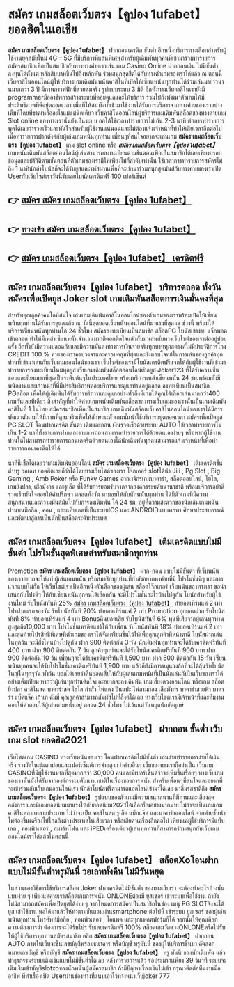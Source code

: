# สมัคร เกมสล็อตเว็บตรง【คูปอง 1ufabet】  ยอดฮิตในเอเชีย 

**สมัคร เกมสล็อตเว็บตรง【คูปอง 1ufabet】** ฝากถอนเครดิต ขั้นต่ำ  อีกหนึ่งบริการทางเลือกสำหรับผู้ใช้งานยุคสมัยใหม่ 4G – 5G ที่มีบริการที่แสนพิเศษสำหรับผู้เดิมพันทุกคนที่เข้ามาร่วมทำรายการสมัครสมาชิกเพื่อเป็นสมาชิกกับทางทางค่ายเราเล่น เกม Casino Online ฝากถอนเงิน ไม่มีขั้นต่ำ ลงทุนได้ตั้งแต่ หลักสิบบาทขึ้นไปถึงหลักพัน ร่วมสนุกสุดขีดได้กับทางตัวเกมของเราได้แล้ว ณ ตอนนี้เว็บคาสิโนออนไลน์ผู้ให้บริการเกมเดิมพันพนันคาสิโนที่เปิดให้เซียนพนันทุกท่านได้ร่วมเล่นมายาวนานมากกว่า 3 ปี มีภาพกราฟฟิกที่สวยสมจริง รูปแบบระบบ 3 มิติ
อีกทั้งทางเว็บคาสิโนเรายังมี programmerมืออาชีพการสร้างระบบที่คอยดูแลและให้บริการ  รวมไปถึงพัฒนาตัวเกมให้มีประสิทธิภาพที่ดีอยู่ตลอดเวลา เพื่อที่ให้สมาชิกที่เข้ามาใช้งานได้รับการบริการจากทางค่ายของเราอย่างเต็มที่โดยที่ขาดเหลืออะไรแม้แต่นิดเดียว เว็บคาสิโนออนไลน์ผู้บริการเกมเดิมพันสล็อตของทางค่ายเกม Slot online ของทางเรานั้นยังเป็นระบบ ออโต้ใช้เวลาทำรายการไม่เกิน 2-3 นาที ต่อการทำรายการ พูดได้เลยว่ารวดเร็วและทันใจสำหรับผู้ใช้งานแน่นอนและไม่ต้องแจ้งเจ้าหน้าที่ทำให้เสียเวลาอีกต่อไปเมื่อทำรายการฝากตังค์กับผู้เล่นเกมพนันทุกท่าน
เพื่อนๆที่สนใจอยากจะเล่นเกม **สมัคร เกมสล็อตเว็บตรง【คูปอง 1ufabet】** เกม slot online หรือ ***สมัคร เกมสล็อตเว็บตรง【คูปอง 1ufabet】*** เกมพนันเดิมพันสล็อตออนไลน์ผู้เล่นสามารถลงทะเบียนตามขั้นตอนเพื่อเป็นสมาชิกได้เลยเพียงกรอกข้อมูลและปรัวัติตามขั้นตอนที่ตัวเกมของเรามีให้เพียงไม่กี่ลำดับเท่านั้น ใช้เวลาการทำรายการสมัครไม่ถึง 1 นาทีนักล่าโบนัสก็จะได้รับยูสและรหัสผ่านเพื่อที่จะเข้ามาร่วมสนุกสุดมันส์กับทางค่ายของเราเปิด Userกับเว็บไซต์เราวันนี้รับเลยโบนัสเครดิตฟรี 100 เปอร์เซ็นต์

## 👉 [สมัคร สมัคร เกมสล็อตเว็บตรง【คูปอง 1ufabet】](https://archa888.com/)
## 👉 [ทางเข้า สมัคร เกมสล็อตเว็บตรง【คูปอง 1ufabet】](https://archa888.com/)
## 👉 [สมัคร เกมสล็อตเว็บตรง【คูปอง 1ufabet】 เครดิตฟรี](https://archa888.com/)

## สมัคร เกมสล็อตเว็บตรง【คูปอง 1ufabet】 บริการตลอด ทั้งวันสมัครเพื่อเปิดยูส Joker slot เกมเดิมพันสล็อตการเงินมั่นคงที่สุด

สำหรับคุณลูกค้าคนใดที่สนใจ เล่นเกมเดิมพันคาสิโนออนไลน์ของตัวเกมของเราพร้อมเปิดให้เซียนพนันทุกท่านได้รับการดูแลแล้ว ณ วันนี้สุดยอดเว็บพนันออนไลน์ที่มาแรงที่สุด ณ ช่วงนี้ พร้อมให้บริการเซียนพนันทุกท่านได้ 24 ชั่วโมง สมัครลงทะเบียนเป็นสมาชิก สล็อตPG โบนัสเข้าง่าย แจ็กพอตเข้าตลอด ทำให้มีเหล่าเซียนพนันจำนวนมากติดอกติดใจแล้วกับมาเล่นกับทางเว็บไซต์ของเราต่ออยู่บ่อยครั้ง อีกทั้งยังมีความปลอดภัยและมีความมั่นคงทางการเงินจ่ายจริงทุกบาททุกสตางค์ไม่มีประวัติการโกง CREDIT 100 % ค่ายของเราครบวงจรและครอบคลุมที่สุดและยังตอบโจทย์ในการเล่นของลูกค้าทุกท่านที่เข้ามาเล่นกับเว็บเกมออนไลน์ของเรา
เว็บไซต์ของเรามีโบนัสเครดิตฟรีแจกให้กับผู้ใช้งานที่เข้ามาทำรายการลงทะเบียนใหม่ทุกยูส เว็บเกมเดิมพันสล็อตออนไลน์เปิดยูส Joker123 ที่ได้รับความชื่นชอบและนิยมมากที่สุดเป็นระดับต้นๆในประเทศไทย พร้อมบริการเหล่าเซียนพนัน 24 ชม.พร้อมยังมีพนักงานและเจ้าหน้าที่ที่มีประสิทธิภาพคอยบริการและดูแลท่านอยู่ตลอด ลงทะเบียนเป็นสมาชิก PGสล็อต เพื่อให้ผู้เดิมพันได้รับการบริการและดูแลอย่างทั่วถึงมีเกมให้คุณได้เลือกเล่นมากกว่า400 เกมกันเลยทีเดียว
สิ่งสำคัญที่ทำให้ค่ายเกมพนันเดิมพันสล็อตของทางเว็บเกมของเรานั้นเป็นเกมเดิมพันคาสิโนที่ 1 ในไทย สมัครสมาชิกเพื่อเป็นสมาชิก  เกมเดิมพันสล็อตเว็บคาสิโนออนไลน์ของเราได้มีการพัฒนาตัวเกมให้มีภาพที่ดูสมจริงเพื่อให้ลักษณะตัวเกมนั้นน่าใช้บริการอยู่ตลอดเวลา สมัครเพื่อเปิดยูส  PG SLOT โอนฝากเครดิต ขั้นต่ำ เติมและถอน เงินรวดเร็วด้วยระบบ AUTO ใช้เวลาทำรายการไม่เกิน 1-2 นาทีทั้งรายการฝากและรายการถอนสามารถทำรายการได้ด้วยตนเองง่ายๆ หรือหากผู้ใช้งานท่านใดไม่สามารถทำรายการถอนเคดริตด้วยตนเองได้นักเดิมพันทุกคนสามารถแจ้งเจ้าหน้าที่เพื่อทำรายการถอนเครดิตให้ได้

นาทีนี้เชื่อได้เลยว่าเกมเดิมพันออนไลน์ **สมัคร เกมสล็อตเว็บตรง【คูปอง 1ufabet】** เติมเครดิตขั้นต่ำทรู วอเลท ยอดฮิตเลยก็ว่าได้โดยทางเว็บไซต์ของเรา โจ๊กเกอร์ slotได้นำ  Jili , Pg Slot , Big Gaming , Amb Poker หรือ Funky Games อาณาจักรเกมบาคาร่า, สล็อตออนไลน์, ไฮโล, เกมยิงปลา, เสือมังกร และรูเล็ต ที่ได้รับการยอมรับจากจากองค์กรระบดับนานาชาติ พร้อมบริการอย่าดีรวดเร็วทันใจคอยให้คำปรึกษา ตลอดทั้งวัน มามอบให้กับนักพนันทุกท่าน ได้มีตัวเกมที่มีความสนุกสนานและความมันส์มันไปกับการลงเดิมพัน ได้ 24 ชม. อยู่ที่ความสะดวกของนักเล่นเกมพนันผ่านบนมือถือ , คอม , และแท็บเลตที่เป็นระบบIOS และ ANDROIDแบบพกพา ศึกษาประสบการณ์และพัฒนาสู่การเป็นนักปั่นสล็อตระดับประเทศ

## สมัคร เกมสล็อตเว็บตรง【คูปอง 1ufabet】 เติมเครดิตแบบไม่มีขั้นต่ำ โปรโมชั่นสุดพิเศษสำหรับสมาชิกทุกท่าน

 Promotion  **สมัคร เกมสล็อตเว็บตรง【คูปอง 1ufabet】** ฝาก-ถอน แบบไม่มีขั้นต่ำ ที่เว็บพนันของเราอยากจะให้แก่  ผู้เล่นเกมพนัน หรือสมาชิกทุกท่านที่กำลังอยากหาค่ายที่มี โปรโมชั่นดีๆ และการแจกแบบไม่กั๊ก ให้เว็บไซต์เราเป็นอีกหนึ่งตัวเลือกของผู้เล่น สล็อตโจ๊กเกอร์ เว็บพนันของทางเรา ขอนำเสนอกับโปรดีๆ ให้กับเซียนพนันทุกคนได้เลือกกัน จะมีโปรโมชั่นอะไรบ้างไปดูกัน
โบนัสสำหรับผู้ใช้งานใหม่ รับโบนัสทันที 25% [สมัคร เกมสล็อตเว็บตรง【คูปอง 1ufabet】](https://archa888.com/) ทำยอดเทิร์นแค่ 2 เท่า
โปรฝากแรกของวัน รับโบนัสทันที 20% ทำยอดเทิร์นแค่ 2 เท่า
 Promotion ทุกยอดฝาก รับโบนัสทันที 8% ทำยอดเทิร์นแค่ 4 เท่า
Bonusคืนยอดเสีย รับโบนัสทันที 6% ทุนที่เสียจากผู้เล่นทุกท่าน สูงสุดถึง10,000 บาท
โปรโมชั่นเครดิตแชร์ให้กับเพื่อน รับโบนัสทันที 18% ทำยอดเทิร์นแค่ 2 เท่า
และสุดท้ายโปรสิทธิพิเศษที่ตัวเกมของเราได้จัดเตรียมขึ้นไว้ให้เพื่อคุณลูกค้าที่หน้าตาดี โบนัสฝากเล่นในทุกวัน จะมีสิ่งไหนบ้างไปดูกัน
ฝาก 900 ติดต่อกัน 3 วัน นักเดิมพันทุกท่านจะได้รับเครดิตฟรีทันที 400 บาท
ฝาก 900 ติดต่อกัน 7 วัน ลูกค้าทุกท่านจะได้รับโบนัสเครดิตฟรีทันที 900 บาท
ฝาก 900 ติดต่อกัน 10 วัน เพื่อนๆจะได้รับเครดิตฟรีทันที 1,500 บาท
ฝาก 500 ติดต่อกัน 15 วัน เซียนพนันทุกคนจะได้รับโปรโมชั่นเครดิตฟรีทันที 1,900 บาท
แล้วก็ยังมีการหมุนวงล้อที่จะได้ลุ้นรับโบนัสใหญ่ในทุกๆวัน ทั้งวัน บอกได้เลยว่าคืนยอดเสียให้กับผู้เล่นเกมพนันที่เป็นนักเล่นกับในเว็บของเราได้อย่างเต็มเปี่ยม หากว่าผู้เล่นทุกท่านติดใจและอยากจะลงเดิมพัน เกมเสี่ยงดวงออนไลน์ หรือเกม สล็อต ยิงปลา คาสิโนสด บาคาร่าสด ไฮโล กำถั่ว ไพ่แคง ปั่นแปะ ไพ่สามกอง เสือมังกร บาคาร่าสายฟ้า บาคาร่า แบ็คแจ๊ค เก้าเก ดัมมี่ คุณลูกค้าสามารถสัมผัสไปที่ลิ้งค์ได้เลย ทางเว็บไซต์เรามีเจ้าหน้าที่และทีมงานคอยให้คำตอบให้ผู้เล่นเกมพนันอยู่ ตลอด 24 ชั่วโมง ไม่เว้นแต่วันหยุดนักขัตฤกษ์

## สมัคร เกมสล็อตเว็บตรง【คูปอง 1ufabet】 ฝากถอน ขั้นต่ำ  เว็บเกม slot ยอดฮิต2021

เว็บไซต์เกม CASINO ทางเว็บพนันของเรา โอนฝากเครดิตไม่มีขั้นต่ำ เล่นง่ายทำรายการง่ายได้เงินจริง รางวัลใหญ่แตกบ่อยและเปอร์เซ็นต์การจ่ายสูงกว่าค่ายอื่นๆ เว็บของทางเราถือว่าเป็น เว็บเกม CASINOที่มีผู้ใช้งานมากที่สุดมากกว่า 30,000 คนและมีเปอร์เซ็นต์ว่าจะเพิ่มขึ้นเรื่อยๆ ทางเว็บเกมของเรานั้นยังได้รับจากองค์กรระบดับนานาชาติในเรื่องของการพนัน สำหรับเพื่อนๆที่สนใจและอยากที่จะเข้าร่วมกับเว็บเกมออนไลน์เรา นักล่าโบนัสฟรีสามารถแอดไลน์เข้ามาได้เลย
	มาลิ้มรสชาติถึง **สมัคร เกมสล็อตเว็บตรง【คูปอง 1ufabet】** รูปแบบของตัวเกมมีความสนุกสนานที่มีภาพและเสียงสุดอลังการ และมีเกมยอดนิยมมาแรงให้กับยอดนิยม2021ได้เลือกปั่นอย่างมากมาย  ไม่ว่าจะเป็นเกมเกมคาสิโนหลากหลายประเภท ไม่ว่าจะเป็น คาสิโนสด รูเล็ต แบ็กแจ๊ค และบาคาร่าออนไลน์ จากค่ายชั้นนำ ไม่ต้องขึ้นเครื่องไปไกลถึงต่างประเทศให้เสียเวลา หรือเสียค่าเครื่องอีกต่อไป เพียงแค่ผู้ใช้บริการมีแท็บเลต , คอมพิวเตอร์ , สมาร์ทโฟน และ iPEDเครื่องเดียวผู้เล่นทุกท่านก็สามารถร่วมสนุกกับเว็บเกมออนไลน์เราได้แล้วในตอนนี้

## สมัคร เกมสล็อตเว็บตรง【คูปอง 1ufabet】 สล็อตXoโอนฝากแบบไม่มีขั้นต่ำทรูมันนี่ วอเลททั้งคืน ไม่มีวันหยุด

ในส่วนของวิธีการใช้บริการสล็อต Joker ฝากเครดิตไม่มีขั้นต่ำ ของทางเว็บเรา จะต้องทำอะไรบ้างนั้น แบบง่าย ๆ เพียงแค่ค่ายเราสล็อตเกมการพนัน ONLONEต้องมี ยูสเซอร์ เข้าระบบเพื่อใช้งาน ถ้ายังไม่มีสามารถสมัครเพื่อเปิดยูสได้ง่าย ๆ จากโหมดการสมัครเป็นสมาชิกในช่อง เมนู  PG SLOTจึงจะได้ ยูส เข้าใช้งาน พอได้มาแล้วให้ทำตามขั้นตอนผ่านsmartphone ต่อไปนี้
เข้าระบบ ยูสเซอร์  ของผู้เล่นพนันทุกท่าน โทรศัพท์มือถือ , คอมพิวเตอร์ , ไอแพด และทุกแพลตฟอร์มก็ได้
จากนั้นให้คุณเลือกความต้องการว่า ต้องการจะได้รับโปร รับเลยเครดิตฟรี 100% สล็อตเกมวัดดวงONLONEหรือไม่รับ
ให้ผู้ใช้บริการทุกท่านสมัครสมาชิก คลิก **สมัคร เกมสล็อตเว็บตรง【คูปอง 1ufabet】** ฝากถอน AUTO ภาพในเว็บจะขึ้นเลขบัญชีพร้อมธนาคาร หรือบัญชี ทรูมันนี่ ของผู้ให้บริการขึ้นมา
คัดลอกหมายเลขบัญชี หรือบัญชี **สมัคร เกมสล็อตเว็บตรง【คูปอง 1ufabet】** ทรู มันนี่ ของนักเดิมพัน แล้วทำธุรกรรมระบบเติมเงินแบบไม่มีขั้นต่ำได้เลย
หลังทำรายการแล้ว รอประมาณเพียง 39 วินาที ระบบจะเติมเงินเข้าบัญชีslotxoของนักพนันผู้สมัครสมาชิก
ถ้ามีปัญหาเรื่องเงินไม่เข้า กรุณาติดต่อทีมงานมืออาชีพ ที่ทำเรื่องเปิด Userผ่านช่องทางที่แนบเอาไว้ทางหน้าเว็บjoker 777


